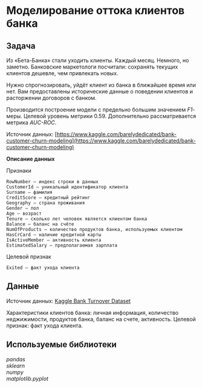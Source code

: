 # Моделирование оттока клиентов банка
## Задача
Из «Бета-Банка» стали уходить клиенты. Каждый месяц. Немного, но заметно. Банковские маркетологи посчитали: сохранять текущих клиентов дешевле, чем привлекать новых.

Нужно спрогнозировать, уйдёт клиент из банка в ближайшее время или нет. Вам предоставлены исторические данные о поведении клиентов и расторжении договоров с банком.

Производится построение модели с предельно большим значением *F1*-меры. Целевой уровень метрики 0.59.
Дополнительно рассматривается метрика   *AUC-ROC*.

Источник данных: [https://www.kaggle.com/barelydedicated/bank-customer-churn-modeling](https://www.kaggle.com/barelydedicated/bank-customer-churn-modeling)

**Описание данных**

Признаки

    RowNumber — индекс строки в данных
    CustomerId — уникальный идентификатор клиента
    Surname — фамилия
    CreditScore — кредитный рейтинг
    Geography — страна проживания
    Gender — пол
    Age — возраст
    Tenure — сколько лет человек является клиентом банка
    Balance — баланс на счёте
    NumOfProducts — количество продуктов банка, используемых клиентом
    HasCrCard — наличие кредитной карты
    IsActiveMember — активность клиента
    EstimatedSalary — предполагаемая зарплата

Целевой признак

    Exited — факт ухода клиента

   

## Данные  

Источник данных: [Kaggle Bank Turnover Dataset](https://www.kaggle.com/barelydedicated/bank-customer-churn-modeling)

Характеристики клиентов банка: личная информация, количество неджижимости, продуктов банка, баланс на счете, активность. Целевой признак: факт ухода клиента.

## Используемые библиотеки
*pandas*   
*sklearn*  
*numpy*    
*matplotlib.pyplot*

